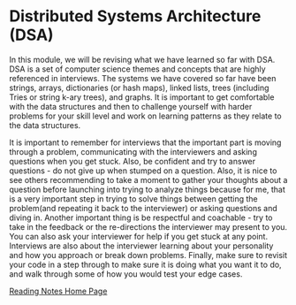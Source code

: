 # Distributed Systems Architecture (DSA)

In this module, we will be revising what we have learned so far with DSA. DSA is a set of computer science themes and concepts that are highly referenced in interviews. The systems we have covered so far have been strings, arrays, dictionaries (or hash maps), linked lists, trees (including Tries or string k-ary trees), and graphs. It is important to get comfortable with the data structures and then to challenge yourself with harder problems for your skill level and work on learning patterns as they relate to the data structures. 

It is important to remember for interviews that the important part is moving through a problem, communicating with the interviewers and asking questions when you get stuck. Also, be confident and try to answer questions - do not give up when stumped on a question. Also, it is nice to see others recommending to take a moment to gather your thoughts about a question before launching into trying to analyze things because for me, that is a very important step in trying to solve things between getting the problem(and repeating it back to the interviewer) or asking questions and diving in. Another important thing is be respectful and coachable - try to take in the feedback or the re-directions the interviewer may present to you. You can also ask your interviewer for help if you get stuck at any point. Interviews are also about the interviewer learning about your personality and how you approach or break down problems. Finally, make sure to revisit your code in a step through to make sure it is doing what you want it to do, and walk through some of how you would test your edge cases. 

[Reading Notes Home Page](README.md)